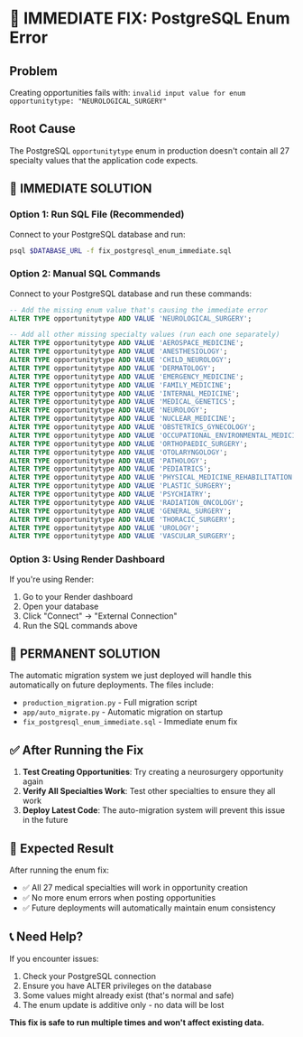 # 🚨 IMMEDIATE FIX: PostgreSQL Enum Error

## Problem
Creating opportunities fails with: `invalid input value for enum opportunitytype: "NEUROLOGICAL_SURGERY"`

## Root Cause
The PostgreSQL `opportunitytype` enum in production doesn't contain all 27 specialty values that the application code expects.

## 🔧 IMMEDIATE SOLUTION

### Option 1: Run SQL File (Recommended)
Connect to your PostgreSQL database and run:
```bash
psql $DATABASE_URL -f fix_postgresql_enum_immediate.sql
```

### Option 2: Manual SQL Commands
Connect to your PostgreSQL database and run these commands:

```sql
-- Add the missing enum value that's causing the immediate error
ALTER TYPE opportunitytype ADD VALUE 'NEUROLOGICAL_SURGERY';

-- Add all other missing specialty values (run each one separately)
ALTER TYPE opportunitytype ADD VALUE 'AEROSPACE_MEDICINE';
ALTER TYPE opportunitytype ADD VALUE 'ANESTHESIOLOGY';
ALTER TYPE opportunitytype ADD VALUE 'CHILD_NEUROLOGY';
ALTER TYPE opportunitytype ADD VALUE 'DERMATOLOGY';
ALTER TYPE opportunitytype ADD VALUE 'EMERGENCY_MEDICINE';
ALTER TYPE opportunitytype ADD VALUE 'FAMILY_MEDICINE';
ALTER TYPE opportunitytype ADD VALUE 'INTERNAL_MEDICINE';
ALTER TYPE opportunitytype ADD VALUE 'MEDICAL_GENETICS';
ALTER TYPE opportunitytype ADD VALUE 'NEUROLOGY';
ALTER TYPE opportunitytype ADD VALUE 'NUCLEAR_MEDICINE';
ALTER TYPE opportunitytype ADD VALUE 'OBSTETRICS_GYNECOLOGY';
ALTER TYPE opportunitytype ADD VALUE 'OCCUPATIONAL_ENVIRONMENTAL_MEDICINE';
ALTER TYPE opportunitytype ADD VALUE 'ORTHOPAEDIC_SURGERY';
ALTER TYPE opportunitytype ADD VALUE 'OTOLARYNGOLOGY';
ALTER TYPE opportunitytype ADD VALUE 'PATHOLOGY';
ALTER TYPE opportunitytype ADD VALUE 'PEDIATRICS';
ALTER TYPE opportunitytype ADD VALUE 'PHYSICAL_MEDICINE_REHABILITATION';
ALTER TYPE opportunitytype ADD VALUE 'PLASTIC_SURGERY';
ALTER TYPE opportunitytype ADD VALUE 'PSYCHIATRY';
ALTER TYPE opportunitytype ADD VALUE 'RADIATION_ONCOLOGY';
ALTER TYPE opportunitytype ADD VALUE 'GENERAL_SURGERY';
ALTER TYPE opportunitytype ADD VALUE 'THORACIC_SURGERY';
ALTER TYPE opportunitytype ADD VALUE 'UROLOGY';
ALTER TYPE opportunitytype ADD VALUE 'VASCULAR_SURGERY';
```

### Option 3: Using Render Dashboard
If you're using Render:
1. Go to your Render dashboard
2. Open your database
3. Click "Connect" → "External Connection"
4. Run the SQL commands above

## 🚀 PERMANENT SOLUTION

The automatic migration system we just deployed will handle this automatically on future deployments. The files include:

- `production_migration.py` - Full migration script
- `app/auto_migrate.py` - Automatic migration on startup
- `fix_postgresql_enum_immediate.sql` - Immediate enum fix

## ✅ After Running the Fix

1. **Test Creating Opportunities**: Try creating a neurosurgery opportunity again
2. **Verify All Specialties Work**: Test other specialties to ensure they all work
3. **Deploy Latest Code**: The auto-migration system will prevent this issue in the future

## 🎯 Expected Result

After running the enum fix:
- ✅ All 27 medical specialties will work in opportunity creation
- ✅ No more enum errors when posting opportunities
- ✅ Future deployments will automatically maintain enum consistency

## 📞 Need Help?

If you encounter issues:
1. Check your PostgreSQL connection
2. Ensure you have ALTER privileges on the database
3. Some values might already exist (that's normal and safe)
4. The enum update is additive only - no data will be lost

**This fix is safe to run multiple times and won't affect existing data.**
